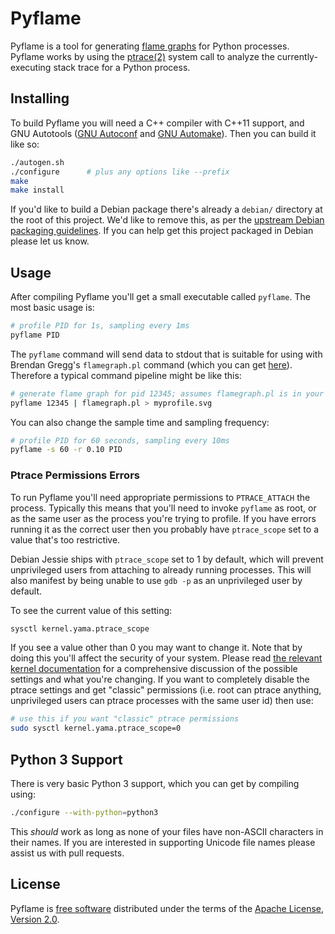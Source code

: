 # Pyflame

Pyflame is a tool for generating
[flame graphs](https://github.com/brendangregg/FlameGraph) for Python processes.
Pyflame works by using the
[ptrace(2)](http://man7.org/linux/man-pages/man2/ptrace.2.html) system call to
analyze the currently-executing stack trace for a Python process.

## Installing

To build Pyflame you will need a C++ compiler with C++11 support, and GNU
Autotools ([GNU Autoconf](https://www.gnu.org/software/autoconf/autoconf.html)
and [GNU Automake](https://www.gnu.org/software/automake/automake.html)). Then
you can build it like so:

```bash
./autogen.sh
./configure      # plus any options like --prefix
make
make install
```

If you'd like to build a Debian package there's already a `debian/` directory at
the root of this project. We'd like to remove this, as per the
[upstream Debian packaging guidelines](https://wiki.debian.org/UpstreamGuide).
If you can help get this project packaged in Debian please let us know.

## Usage

After compiling Pyflame you'll get a small executable called `pyflame`. The most
basic usage is:

```bash
# profile PID for 1s, sampling every 1ms
pyflame PID
```

The `pyflame` command will send data to stdout that is suitable for using with
Brendan Gregg's `flamegraph.pl` command (which you can get
[here](https://github.com/brendangregg/FlameGraph)). Therefore a typical command
pipeline might be like this:

```bash
# generate flame graph for pid 12345; assumes flamegraph.pl is in your $PATH
pyflame 12345 | flamegraph.pl > myprofile.svg
```

You can also change the sample time and sampling frequency:

```bash
# profile PID for 60 seconds, sampling every 10ms
pyflame -s 60 -r 0.10 PID
```

### Ptrace Permissions Errors

To run Pyflame you'll need appropriate permissions to `PTRACE_ATTACH` the
process. Typically this means that you'll need to invoke `pyflame` as root, or
as the same user as the process you're trying to profile. If you have errors
running it as the correct user then you probably have `ptrace_scope` set to a
value that's too restrictive.

Debian Jessie ships with `ptrace_scope` set to 1 by default, which will prevent
unprivileged users from attaching to already running processes. This will also
manifest by being unable to use `gdb -p` as an unprivileged user by default.

To see the current value of this setting:

```bash
sysctl kernel.yama.ptrace_scope
```

If you see a value other than 0 you may want to change it. Note that by doing
this you'll affect the security of your system. Please read
[the relevant kernel documentation](https://www.kernel.org/doc/Documentation/security/Yama.txt)
for a comprehensive discussion of the possible settings and what you're
changing. If you want to completely disable the ptrace settings and get
"classic" permissions (i.e. root can ptrace anything, unprivileged users can
ptrace processes with the same user id) then use:

```bash
# use this if you want "classic" ptrace permissions
sudo sysctl kernel.yama.ptrace_scope=0
```

## Python 3 Support

There is very basic Python 3 support, which you can get by compiling using:

```bash
./configure --with-python=python3
```

This *should* work as long as none of your files have non-ASCII characters in
their names. If you are interested in supporting Unicode file names please
assist us with pull requests.

## License

Pyflame is [free software](https://www.gnu.org/philosophy/free-sw.en.html)
distributed under the terms of the
[Apache License, Version 2.0](http://www.apache.org/licenses/LICENSE-2.0).
